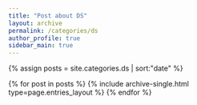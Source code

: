 ```yaml
---
title: "Post about DS"
layout: archive
permalink: /categories/ds
author_profile: true
sidebar_main: true
---
```


{% assign posts = site.categories.ds | sort:"date" %}

{% for post in posts %}
  {% include archive-single.html type=page.entries_layout %}
{% endfor %}

